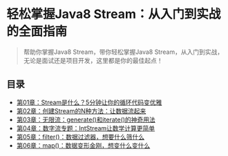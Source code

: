 # 轻松掌握Java8 Stream：从入门到实战的全面指南

> 帮助你掌握Java8 Stream，带你轻松掌握Java8 Stream，从入门到实战，无论是面试还是项目开发，这里都是你的最佳起点！

## 目录

- [第01章：Stream是什么？5分钟让你的循环代码变优雅](docs/chapter-01-第01章：Stream是什么？5分钟让你的循环代码变优雅.md)
- [第02章：创建Stream的N种方法：让数据流起来](docs/chapter-02-第02章：创建Stream的N种方法：让数据流起来.md)
- [第03章：无限流：generate()和iterate()的神奇用法](docs/chapter-03-第03章：无限流：generate()和iterate()的神奇用法.md)
- [第04章：数字流专题：IntStream让数学计算更简单](docs/chapter-04-第04章：数字流专题：IntStream让数学计算更简单.md)
- [第05章：filter()：数据过滤器，想要什么筛什么](docs/chapter-05-第05章：filter()：数据过滤器，想要什么筛什么.md)
- [第06章：map()：数据变形金刚，想变什么变什么](docs/chapter-06-第06章：map()：数据变形金刚，想变什么变什么.md)